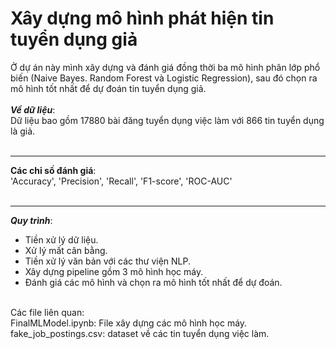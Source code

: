 # Xây dựng mô hình phát hiện tin tuyển dụng giả
Ở dự án này mình xây dựng và đánh giá đồng thời ba mô hình phân lớp phổ biến (Naive Bayes. Random Forest và Logistic Regression), sau đó chọn ra mô hình tốt nhất để dự đoán tin tuyển dụng giả. <br>
<br>
**_Về dữ liệu_**: <br>
Dữ liệu bao gồm 17880 bài đăng tuyển dụng việc làm với 866 tin tuyển dụng là giả. <br>
<br>
___ 
**Các chỉ số đánh giá**: <br>
'Accuracy', 'Precision', 'Recall', 'F1-score', 'ROC-AUC' <br>
<br>
___ 
**_Quy trình_**: <br>
* Tiền xử lý dữ liệu. <br>
* Xử lý mất cân bằng. <br>
* Tiền xử lý văn bản với các thư viện NLP. <br>
* Xây dựng pipeline gồm 3 mô hình học máy. <br>
* Đánh giá các mô hình và chọn ra mô hình tốt nhất để dự đoán. <br>
<br>
Các file liên quan: <br>
  FinalMLModel.ipynb: File xây dựng các mô hình học máy. <br>
  fake_job_postings.csv: dataset về các tin tuyển dụng việc làm.
